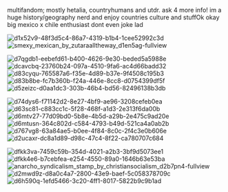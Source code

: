multifandom; mostly hetalia, countryhumans and utdr. ask 4 more info! im a huge history/geography nerd and enjoy countries culture and stuffOk okay
big mexico x chile enthusiast dont even joke lad

![d1x52v9-48f3d5c4-86a7-4319-b1b4-1cee52992c3d](https://github.com/user-attachments/assets/e1e81ddc-79dc-4731-846b-b19bdb4d9012)
![smexy_mexican_by_zutaraalltheway_d1en5ag-fullview](https://github.com/user-attachments/assets/d9bd71bb-974f-43b2-9f9b-a1f626b62b88)

![d7qgdb1-eebefd61-b400-4626-9e30-beded5a5988e](https://github.com/user-attachments/assets/5b3f1640-b9d6-4214-a986-846da7dc257d)
![dcavcbq-23760b24-097a-4510-9fa6-ac4d66badd32](https://github.com/user-attachments/assets/7563afdf-425a-4b29-967a-9bb081aa7366)
![d83cyqu-765587a6-f35e-4d89-b37e-9f4508c195b3](https://github.com/user-attachments/assets/06f73200-6f36-40da-b7f5-20fa98ba6643)
![d83b8be-fc7b360b-f24a-446e-8cc8-d0754399df5f](https://github.com/user-attachments/assets/ae84c0e2-956a-4393-9fc8-8e7d117c944b)
![d5zeizc-d0aa1dc3-303b-46b4-bd56-82496138b3db](https://github.com/user-attachments/assets/7f86e7e8-d988-4f9e-adf0-4260f947bae3)

![d74dys6-f71142d2-8e27-4bf9-ae96-3208cefeb0ea](https://github.com/user-attachments/assets/7b50986c-a998-4a8a-88ef-9ab14cf6632c)
![d63sc81-c883cc1c-5f28-468f-a1d3-2e313f6da00b](https://github.com/user-attachments/assets/d43ff31a-d732-473f-aa98-2c268d849465)
![d6mtv27-77d09bd0-5b8e-4b5d-a29b-2e475c9ad20e](https://github.com/user-attachments/assets/eedaec3e-bcf9-4533-81c6-517452f802db)
![d6mtusn-364c802d-c584-4793-b49d-521ca4a0ab2b](https://github.com/user-attachments/assets/72f86c32-778c-4f72-aafc-b25b60f35c30)
![d767vg8-63a84ae5-b0ee-4f84-8c0c-2f4c3e0b606e](https://github.com/user-attachments/assets/55b426a8-5d36-45fd-8316-372eb41163f1)
![d2ucaxr-dc8a1d89-d98c-47c4-8f22-ca780707c684](https://github.com/user-attachments/assets/6174eb59-b0ad-49d8-aa4b-ac252af04a73)

![dfkk3va-7459c59b-354d-4021-a2b3-3bf9d5073ee1](https://github.com/user-attachments/assets/e413d7bc-50c7-407f-b272-cc90caa731ad)
![dfkk4e6-b7cebfea-e254-4550-89a0-1646b63e53ba](https://github.com/user-attachments/assets/be083869-d54c-4030-a0e7-82b011b14836)
![anarcho_syndicalism_stamp_by_christiansocialism_d2b7pn4-fullview](https://github.com/user-attachments/assets/4c9d94be-e355-49a0-b1b0-775bcd1e212c)
![d2mwd9z-d8a0c4a7-2800-43e9-baef-5c058378709c](https://github.com/user-attachments/assets/aa1cfdf3-4f79-4111-9723-88a4cef8824e)
![d6h590q-1efd5466-3c20-4ff1-8017-5822b9c9b1ad](https://github.com/user-attachments/assets/d79d0dc7-26d1-4f31-9bc6-2d6e423d7ff7)
